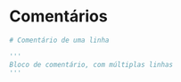 # Comentários

```python
# Comentário de uma linha

'''
Bloco de comentário, com múltiplas linhas
'''
```

